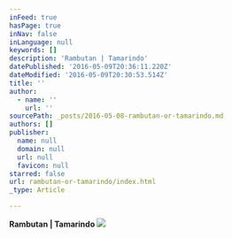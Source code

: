 ```yaml
---
inFeed: true
hasPage: true
inNav: false
inLanguage: null
keywords: []
description: 'Rambutan | Tamarindo'
datePublished: '2016-05-09T20:36:11.220Z'
dateModified: '2016-05-09T20:30:53.514Z'
title: ''
author:
  - name: ''
    url: ''
sourcePath: _posts/2016-05-08-rambutan-or-tamarindo.md
authors: []
publisher:
  name: null
  domain: null
  url: null
  favicon: null
starred: false
url: rambutan-or-tamarindo/index.html
_type: Article

---
```

**Rambutan | Tamarindo**
![](https://the-grid-user-content.s3-us-west-2.amazonaws.com/eb8fd025-842d-4f07-a6d0-00aae5f46c15.jpg)